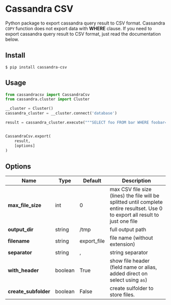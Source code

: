 # Cassandra CSV
Python package to export cassandra query result to CSV format.
Cassandra `COPY` function does not export data with **WHERE** clause. If you need to export cassandra query result to CSV format, just read the documentation below.

## Install
```shell
$ pip install cassandra-csv
```

## Usage
```python
from cassandracsv import CassandraCsv
from cassandra.cluster import Cluster

__cluster = Cluster()
cassandra_cluster = __cluster.connect('database')

result = cassandra_cluster.execute("""SELECT foo FROM bar WHERE foobar=2""")


CassandraCsv.export(
    result,
    [options]
)
```

## Options
|Name| Type | Default |  Description |
|--|--|--|--|
| **max_file_size** | int | 0 | max CSV file size (lines) the file will be splitted until complete entire resultset. Use 0 to export all result to just one file |
| **output_dir** | string | /tmp | full output path
| **filename** | string | export_file | file name (without extension)
| **separator** | string | , | string separator
| **with_header** | boolean | True | show file header (field name or alias, added direct on select using `as`)
| **create_subfolder** | boolean | False | create sulfolder to store files.
